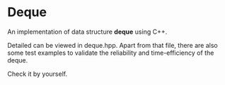# Deque
An implementation of data structure **deque** using C++. 

Detailed can be viewed in deque.hpp. Apart from that file, there are also some test examples to validate the reliability and time-efficiency of the deque.

Check it by yourself.
